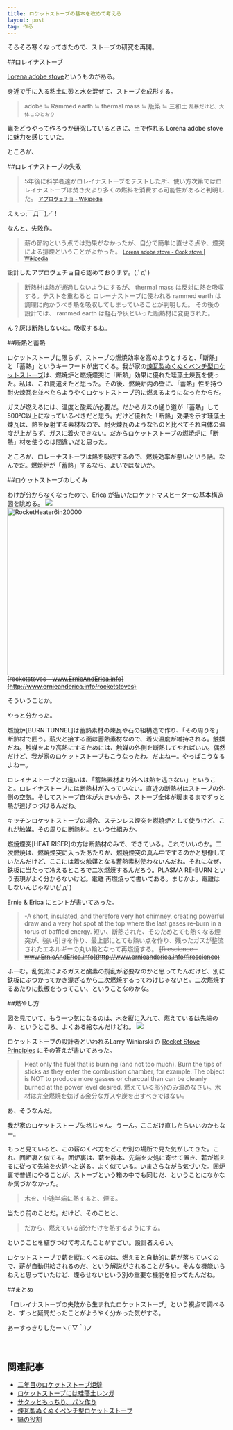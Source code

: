 ```yaml
---
title: ロケットストーブの基本を改めて考える
layout: post
tag: 作る
---
```


そろそろ寒くなってきたので、ストーブの研究を再開。

##ロレイナストーブ

[Lorena adobe stove](https://en.wikipedia.org/wiki/Cook_stove#Lorena_adobe_stove)というものがある。

身近で手に入る粘土に砂と水を混ぜて、ストーブを成形する。

> adobe ≒ Rammed earth ≒ thermal mass ≒ 版築 ≒ 三和土
<small>乱暴だけど、大体このとおり</small>

竈をどうやって作ろうか研究しているときに、土で作れる Lorena adobe stove に魅力を感じていた。

ところが、

##ロレイナストーブの失敗

> 5年後に科学者達がロレイナストーブをテストした所、使い方次第ではロレイナストーブは焚き火より多くの燃料を消費する可能性があると判明した。
> <small>[アプロヴェチョ - Wikipedia](https://ja.wikipedia.org/wiki/%E3%82%A2%E3%83%97%E3%83%AD%E3%83%B4%E3%82%A7%E3%83%81%E3%83%A7)</small>

えぇっ;￣Д￣)／！

なんと、失敗作。

> 薪の節約という点では効果がなかったが、自分で簡単に直せる点や、煙突による排煙ということがよかった。
> <small>[Lorena adobe stove - Cook stove | Wikipedia](https://en.wikipedia.org/wiki/Cook_stove#Lorena_adobe_stove)</small>

設計したアプロヴェチョ自ら認めております。(;ﾟдﾟ)

> 断熱材は熱が通過しないようにするが、 thermal mass は反対に熱を吸収する。テストを重ねると ロレーナストーブに使われる rammed earth は調理に向かうべき熱を吸収してしまっていることが判明した。
> その後の設計では、 rammed earth は軽石や灰といった断熱材に変更された。

ん？灰は断熱しないね。吸収するね。

##断熱と蓄熱

ロケットストーブに限らず、ストーブの燃焼効率を高めようとすると、「断熱」と「蓄熱」というキーワードが出てくる。我が家の[煉瓦製ぬくぬくベンチ型ロケットストーブ](http://kobapan.com/blog/2014/10/03/rocket.html)は、燃焼炉と燃焼煙突に「断熱」効果に優れた珪藻土煉瓦を使った。私は、これ間違えたと思った。その後、燃焼炉内の壁に、「蓄熱」性を持つ耐火煉瓦を並べたらようやくロケットストーブ的に燃えるようになったからだ。

ガスが燃えるには、温度と酸素が必要だ。だからガスの通り道が「蓄熱」して500℃以上になっているべきだと思う。だけど優れた「断熱」効果を示す珪藻土煉瓦は、熱を反射する素材なので、耐火煉瓦のようなものと比べてそれ自体の温度が上がらず、ガスに着火できない。だからロケットストーブの燃焼炉に「断熱」材を使うのは間違いだと思った。

ところが、ロレーナストーブは熱を吸収するので、燃焼効率が悪いという話。なんでだ。燃焼炉が「蓄熱」するなら、よいではないか。

##ロケットストーブのしくみ

わけが分からなくなったので、Erica が描いたロケットマスヒーターの基本構造図を眺める。
![](https://kobapan.com/f/21983113782_4091ecb579.jpg)
<img src="https://kobapan.com/f/22035132585_15acc4f311.jpg" width="500" height="386" alt="RocketHeater6in20000">
<s>[rocketstoves - www.ErnieAndErica.info](http://www.ernieanderica.info/rocketstoves)</s>

そういうことか。

やっと分かった。

燃焼炉[BURN TUNNEL]は蓄熱素材の煉瓦や石の組構造で作り、「その周りを」断熱材で囲う。薪火と接する面は蓄熱素材なので、着火温度が維持される。触媒だね。触媒をより高熱にするためには、触媒の外側を断熱してやればいい。偶然だけど、我が家のロケットストーブもこうなったわ。だよねー。やっぱこうなるよねー。

ロレイナストーブとの違いは、「蓄熱素材より外へは熱を逃さない」ということ。ロレイナストーブには断熱材が入っていない。直近の断熱材はストーブの外側の空気。そしてストーブ自体が大きいから、ストーブ全体が暖まるまでずっと熱が逃げつづけるんだね。

キッチンロケットストーブの場合、ステンレス煙突を燃焼炉として使うけど、これが触媒。その周りに断熱材。という仕組みか。

燃焼煙突[HEAT RISER]の方は断熱材のみで、できている。これでいいのか。二次燃焼は、燃焼煙突に入ったあたりか、燃焼煙突の真ん中でするのかと想像していたんだけど、ここには着火触媒となる蓄熱素材使わないんだね。それになぜ、鉄板に当たって冷えるところで二次燃焼するんだろう。PLASMA RE-BURN という表現がよく分からないけど。電離 再燃焼って書いてある。まじかよ。電離はしないんじゃない(;ﾟдﾟ)

Ernie & Erica にヒントが書いてあった。

>-A short, insulated, and therefore very hot chimney, creating powerful draw and a very hot spot at the top where the last gases re-burn in a torus of baffled energy.
短い、断熱された、そのためとても熱くなる煙突が、強い引きを作り、最上部にとても熱い点を作り、残ったガスが整流されたエネルギーの丸い輪となって再燃焼する。
<s>[firescience - www.ErnieAndErica.info](http://www.ernieanderica.info/firescience)</s>

ふーむ。乱気流によるガスと酸素の撹乱が必要なのかと思ってたんだけど、別に鉄板にぶつかってかき混ざるから二次燃焼するってわけじゃないと。二次燃焼するあたりに鉄板をもってこい、ということなのかな。


##燃やし方

図を見ていて、もう一つ気になるのは、木を縦に入れて、燃えているは先端のみ、というところ。よくある絵なんだけどね。
![](https://kobapan.com/f/22060781851_43227d1b43.jpg)

ロケットストーブの設計者といわれるLarry Winiarski の [Rocket Stove Principles](http://www.bioenergylists.org/stovesdoc/Still/Rocket%20Stove/Principles.html) にその答えが書いてあった。

> Heat only the fuel that is burning (and not too much). Burn the tips of sticks as they enter the combustion chamber, for example. The object is NOT to produce more gasses or charcoal than can be cleanly burned at the power level desired.
燃えている部分のみ温めなさい。木材は完全燃焼を妨げる余分なガスや炭を出すべきではない。

あ、そうなんだ。

我が家のロケットストーブ失格じゃん。うーん。ここだけ直したらいいのかもなー。

もっと見ていると、この薪のくべ方をどこか別の場所で見た気がしてきた。これ、囲炉裏と似てる。囲炉裏は、薪を数本、先端を火処に寄せて置き、薪が燃えるに従って先端を火処へと送る。よく似ている。いまさらながら気づいた。囲炉裏で普通にやることが、ストーブという箱の中でも同じだ、ということになかなか気づかなかった。

>木を、中途半端に熱すると、煙る。

当たり前のことだ。だけど、そのことと、

>だから、燃えている部分だけを熱するようにする。

ということを結びつけて考えたことがすごい。設計者えらい。

ロケットストーブで薪を縦にくべるのは、燃えると自動的に薪が落ちていくので、薪が自動供給されるのだ、という解説がされることが多い。そんな機能いらねえと思っていたけど、煙らせないという別の重要な機能を担ってたんだね。



##まとめ

「ロレイナストーブの失敗から生まれたロケットストーブ」という視点で調べると、ずっと疑問だったことがようやく分かった気がする。

あーすっきりしたーヽ(´▽｀)ノ


　
　

## 関連記事
- [二年目のロケットストーブ炬燵](http://kobapan.com/blog/2015/11/15/rocket.html)
- [ロケットストーブには珪藻土レンガ](http://kobapan.com/blog/2015/10/22/rocket.html)
- [サクッともっちり、パン作り](http://kobapan.com/blog/2015/12/01/bread.html)
- [煉瓦製ぬくぬくベンチ型ロケットストーブ](http://kobapan.com/blog/2014/10/03/rocket.html)
- [鍋の役割](http://kobapan.com/blog/2015/03/14/pot.html)
